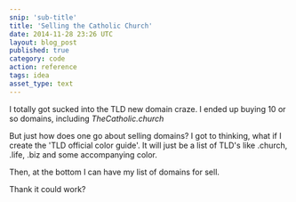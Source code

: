 ```yaml
---
snip: 'sub-title'
title: 'Selling the Catholic Church'
date: 2014-11-28 23:26 UTC
layout: blog_post
published: true
category: code
action: reference
tags: idea
asset_type: text
---
```


I totally got sucked into the TLD new domain craze. I ended up buying 10 or so domains, including _TheCatholic.church_

But just how does one go about selling domains? I got to thinking, what if I create the 'TLD official color guide'. It will just be a list of TLD's like .church, .life, .biz and some accompanying color.

Then, at the bottom I can have my list of domains for sell.

Thank it could work?

